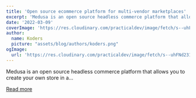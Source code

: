 ```yaml
---
title: 'Open source ecommerce platform for multi-vendor marketplaces'
excerpt: 'Medusa is an open source headless commerce platform that allows you to create your own store in a...'
date: '2022-03-09'
coverImage: 'https://res.cloudinary.com/practicaldev/image/fetch/s--uhFNd231--/c_imagga_scale,f_auto,fl_progressive,h_420,q_auto,w_1000/https://dev-to-uploads.s3.amazonaws.com/uploads/articles/ggfdd54x1kldq4bb7rh8.png'
author:
  name: Koders
  picture: "assets/blog/authors/koders.png"
ogImage:
  url: 'https://res.cloudinary.com/practicaldev/image/fetch/s--uhFNd231--/c_imagga_scale,f_auto,fl_progressive,h_420,q_auto,w_1000/https://dev-to-uploads.s3.amazonaws.com/uploads/articles/ggfdd54x1kldq4bb7rh8.png'
---
```


Medusa is an open source headless commerce platform that allows you to create your own store in a...

[Read more](https://dev.to/medusajs/create-an-open-source-commerce-marketplace-part-1-3m5k)
